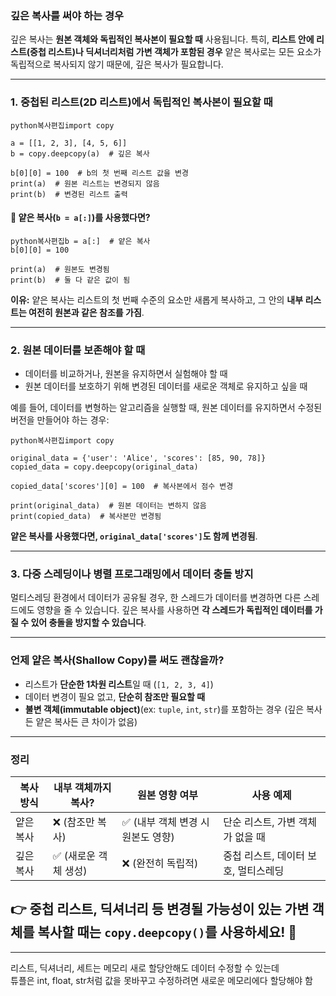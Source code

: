 ### **깊은 복사를 써야 하는 경우**

깊은 복사는 **원본 객체와 독립적인 복사본이 필요할 때** 사용됩니다. 특히, **리스트 안에 리스트(중첩 리스트)나 딕셔너리처럼 가변 객체가 포함된 경우** 얕은 복사로는 모든 요소가 독립적으로 복사되지 않기 때문에, 깊은 복사가 필요합니다.

------

### **1. 중첩된 리스트(2D 리스트)에서 독립적인 복사본이 필요할 때**

```
python복사편집import copy

a = [[1, 2, 3], [4, 5, 6]]
b = copy.deepcopy(a)  # 깊은 복사

b[0][0] = 100  # b의 첫 번째 리스트 값을 변경
print(a)  # 원본 리스트는 변경되지 않음
print(b)  # 변경된 리스트 출력
```

#### **📌 얕은 복사(`b = a[:]`)를 사용했다면?**

```
python복사편집b = a[:]  # 얕은 복사
b[0][0] = 100

print(a)  # 원본도 변경됨
print(b)  # 둘 다 같은 값이 됨
```

**이유:** 얕은 복사는 리스트의 첫 번째 수준의 요소만 새롭게 복사하고, 그 안의 **내부 리스트는 여전히 원본과 같은 참조를 가짐**.

------

### **2. 원본 데이터를 보존해야 할 때**

- 데이터를 비교하거나, 원본을 유지하면서 실험해야 할 때
- 원본 데이터를 보호하기 위해 변경된 데이터를 새로운 객체로 유지하고 싶을 때

예를 들어, 데이터를 변형하는 알고리즘을 실행할 때, 원본 데이터를 유지하면서 수정된 버전을 만들어야 하는 경우:

```
python복사편집import copy

original_data = {'user': 'Alice', 'scores': [85, 90, 78]}
copied_data = copy.deepcopy(original_data)

copied_data['scores'][0] = 100  # 복사본에서 점수 변경

print(original_data)  # 원본 데이터는 변하지 않음
print(copied_data)  # 복사본만 변경됨
```

**얕은 복사를 사용했다면, `original_data['scores']`도 함께 변경됨**.

------

### **3. 다중 스레딩이나 병렬 프로그래밍에서 데이터 충돌 방지**

멀티스레딩 환경에서 데이터가 공유될 경우, 한 스레드가 데이터를 변경하면 다른 스레드에도 영향을 줄 수 있습니다. 깊은 복사를 사용하면 **각 스레드가 독립적인 데이터를 가질 수 있어 충돌을 방지할 수 있습니다**.

------

### **언제 얕은 복사(Shallow Copy)를 써도 괜찮을까?**

- 리스트가 **단순한 1차원 리스트**일 때 (`[1, 2, 3, 4]`)
- 데이터 변경이 필요 없고, **단순히 참조만 필요할 때**
- **불변 객체(immutable object)**(ex: `tuple`, `int`, `str`)를 포함하는 경우 (깊은 복사든 얕은 복사든 큰 차이가 없음)

------

### **정리**

| 복사 방식 | 내부 객체까지 복사?  | 원본 영향 여부                    | 사용 예제                            |
| --------- | -------------------- | --------------------------------- | ------------------------------------ |
| 얕은 복사 | ❌ (참조만 복사)      | ✅ (내부 객체 변경 시 원본도 영향) | 단순 리스트, 가변 객체가 없을 때     |
| 깊은 복사 | ✅ (새로운 객체 생성) | ❌ (완전히 독립적)                 | 중첩 리스트, 데이터 보호, 멀티스레딩 |

👉 **중첩 리스트, 딕셔너리 등 변경될 가능성이 있는 가변 객체를 복사할 때는 `copy.deepcopy()`를 사용하세요!** 🚀
------
------
리스트, 딕셔너리, 세트는 메모리 새로 할당안해도 데이터 수정할 수 있는데</br>
튜플은 int, float, str처럼 값을 못바꾸고 수정하려면 새로운 메모리에다 할당해야 함

